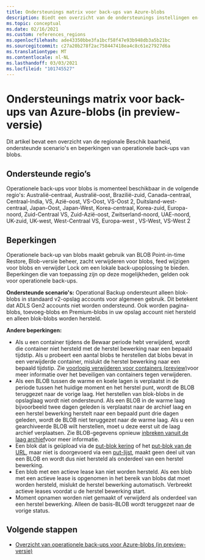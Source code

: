 ```yaml
---
title: Ondersteunings matrix voor back-ups van Azure-blobs
description: Biedt een overzicht van de ondersteunings instellingen en-beperkingen bij het maken van back-ups van Azure-blobs (in preview-versie)
ms.topic: conceptual
ms.date: 02/16/2021
ms.custom: references_regions
ms.openlocfilehash: ade43350bbe3fa1bcf58f47e93b948db3a5b21bc
ms.sourcegitcommit: c27a20b278f2ac758447418ea4c8c61e27927d6a
ms.translationtype: MT
ms.contentlocale: nl-NL
ms.lasthandoff: 03/03/2021
ms.locfileid: "101745527"
---
```

# <a name="support-matrix-for-azure-blobs-backup-in-preview"></a>Ondersteunings matrix voor back-ups van Azure-blobs (in preview-versie)

Dit artikel bevat een overzicht van de regionale Beschik baarheid, ondersteunde scenario's en beperkingen van operationele back-ups van blobs.

## <a name="supported-regions"></a>Ondersteunde regio’s

Operationele back-ups voor blobs is momenteel beschikbaar in de volgende regio's: Australië-centraal, Australië-oost, Brazilië-zuid, Canada-centraal, Centraal-India, VS, Azië-oost, VS-Oost, VS-Oost 2, Duitsland-west-centraal, Japan-Oost, Japan-West, Korea-centraal, Korea-zuid, Europa-noord, Zuid-Centraal VS, Zuid-Azië-oost, Zwitserland-noord, UAE-noord, UK-zuid, UK-west, West-Centraal VS, Europa-west , VS-West, VS-West 2

## <a name="limitations"></a>Beperkingen

Operationele back-up van blobs maakt gebruik van BLOB Point-in-time Restore, Blob-versie beheer, zacht verwijderen voor blobs, feed wijzigen voor blobs en verwijder Lock om een lokale back-upoplossing te bieden. Beperkingen die van toepassing zijn op deze mogelijkheden, gelden ook voor operationele back-ups.

**Ondersteunde scenario's:** Operational Backup ondersteunt alleen blok-blobs in standaard v2-opslag accounts voor algemeen gebruik. Dit betekent dat ADLS Gen2 accounts niet worden ondersteund. Ook worden pagina-blobs, toevoeg-blobs en Premium-blobs in uw opslag account niet hersteld en alleen blok-blobs worden hersteld.

**Andere beperkingen:**

- Als u een container tijdens de Bewaar periode hebt verwijderd, wordt die container niet hersteld met de herstel bewerking naar een bepaald tijdstip. Als u probeert een aantal blobs te herstellen dat blobs bevat in een verwijderde container, mislukt de herstel bewerking naar een bepaald tijdstip. Zie [voorlopig verwijderen voor containers (preview)](https://docs.microsoft.com/azure/storage/blobs/soft-delete-container-overview)voor meer informatie over het beveiligen van containers tegen verwijderen.
- Als een BLOB tussen de warme en koele lagen is verplaatst in de periode tussen het huidige moment en het herstel punt, wordt de BLOB teruggezet naar de vorige laag. Het herstellen van blok-blobs in de opslaglaag wordt niet ondersteund. Als een BLOB in de warme laag bijvoorbeeld twee dagen geleden is verplaatst naar de archief laag en een herstel bewerking herstelt naar een bepaald punt drie dagen geleden, wordt de BLOB niet teruggezet naar de warme laag. Als u een gearchiveerde BLOB wilt herstellen, moet u deze eerst uit de laag archief verplaatsen. Zie BLOB-gegevens opnieuw [inbreken vanuit de laag archief](https://docs.microsoft.com/azure/storage/blobs/storage-blob-rehydration)voor meer informatie.
- Een blok dat is geüpload via de [put-blok kering](https://docs.microsoft.com/rest/api/storageservices/put-block) of het [put-blok van de URL](https://docs.microsoft.com/rest/api/storageservices/put-block-from-url), maar niet is doorgevoerd via een [put-lijst](https://docs.microsoft.com/rest/api/storageservices/put-block-list), maakt geen deel uit van een BLOB en wordt dus niet hersteld als onderdeel van een herstel bewerking.
- Een blob met een actieve lease kan niet worden hersteld. Als een blob met een actieve lease is opgenomen in het bereik van blobs dat moet worden hersteld, mislukt de herstel bewerking automatisch. Verbreekt actieve leases voordat u de herstel bewerking start.
- Moment opnamen worden niet gemaakt of verwijderd als onderdeel van een herstel bewerking. Alleen de basis-BLOB wordt teruggezet naar de vorige status.

## <a name="next-steps"></a>Volgende stappen

- [Overzicht van operationele back-ups voor Azure-blobs (in preview-versie)](blob-backup-overview.md)

